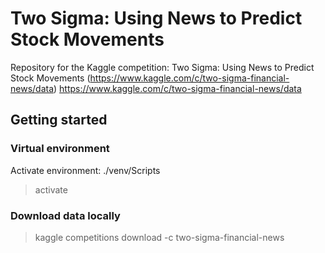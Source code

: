 # Two Sigma: Using News to Predict Stock Movements
Repository for the Kaggle competition: Two Sigma: Using News to Predict Stock Movements (https://www.kaggle.com/c/two-sigma-financial-news/data)
https://www.kaggle.com/c/two-sigma-financial-news/data

## Getting started 

### Virtual environment 
Activate environment: ./venv/Scripts 
> activate 

### Download data locally 
> kaggle competitions download -c two-sigma-financial-news

## 
